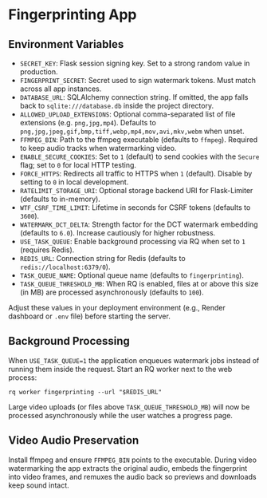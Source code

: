 # Fingerprinting App

## Environment Variables
- `SECRET_KEY`: Flask session signing key. Set to a strong random value in production.
- `FINGERPRINT_SECRET`: Secret used to sign watermark tokens. Must match across all app instances.
- `DATABASE_URL`: SQLAlchemy connection string. If omitted, the app falls back to `sqlite:///database.db` inside the project directory.
- `ALLOWED_UPLOAD_EXTENSIONS`: Optional comma-separated list of file extensions (e.g. `png,jpg,mp4`). Defaults to `png,jpg,jpeg,gif,bmp,tiff,webp,mp4,mov,avi,mkv,webm` when unset.
- `FFMPEG_BIN`: Path to the ffmpeg executable (defaults to `ffmpeg`). Required to keep audio tracks when watermarking video.
- `ENABLE_SECURE_COOKIES`: Set to `1` (default) to send cookies with the `Secure` flag; set to `0` for local HTTP testing.
- `FORCE_HTTPS`: Redirects all traffic to HTTPS when `1` (default). Disable by setting to `0` in local development.
- `RATELIMIT_STORAGE_URI`: Optional storage backend URI for Flask-Limiter (defaults to in-memory).
- `WTF_CSRF_TIME_LIMIT`: Lifetime in seconds for CSRF tokens (defaults to `3600`).
- `WATERMARK_DCT_DELTA`: Strength factor for the DCT watermark embedding (defaults to `6.0`). Increase cautiously for higher robustness.
- `USE_TASK_QUEUE`: Enable background processing via RQ when set to `1` (requires Redis).
- `REDIS_URL`: Connection string for Redis (defaults to `redis://localhost:6379/0`).
- `TASK_QUEUE_NAME`: Optional queue name (defaults to `fingerprinting`).
- `TASK_QUEUE_THRESHOLD_MB`: When RQ is enabled, files at or above this size (in MB) are processed asynchronously (defaults to `100`).

Adjust these values in your deployment environment (e.g., Render dashboard or `.env` file) before starting the server.

## Background Processing

When `USE_TASK_QUEUE=1` the application enqueues watermark jobs instead of running them inside the request. Start an RQ worker next to the web process:

```
rq worker fingerprinting --url "$REDIS_URL"
```

Large video uploads (or files above `TASK_QUEUE_THRESHOLD_MB`) will now be processed asynchronously while the user watches a progress page.

## Video Audio Preservation

Install ffmpeg and ensure `FFMPEG_BIN` points to the executable. During video watermarking the app extracts the original audio, embeds the fingerprint into video frames, and remuxes the audio back so previews and downloads keep sound intact.

